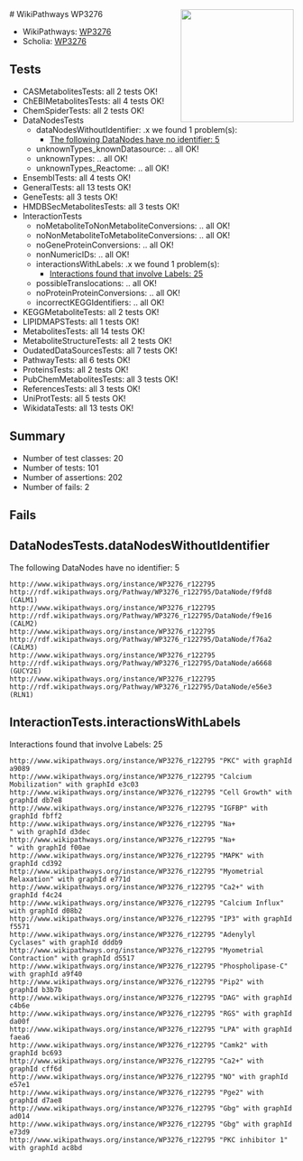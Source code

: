 <img style="float: right; width: 200px" src="https://upload.wikimedia.org/wikipedia/commons/thumb/8/83/Wplogo_with_text_500.png/640px-Wplogo_with_text_500.png" />
# WikiPathways WP3276

* WikiPathways: [WP3276](https://new.wikipathways.org/pathways/WP3276)
* Scholia: [WP3276](https://scholia.toolforge.org/wikipathways/WP3276)
## Tests
* CASMetabolitesTests: all 2 tests OK!
* ChEBIMetabolitesTests: all 4 tests OK!
* ChemSpiderTests: all 2 tests OK!
* DataNodesTests
    * dataNodesWithoutIdentifier: .x we found 1 problem(s):
        * [The following DataNodes have no identifier: 5](#d2d32fa4)
    * unknownTypes_knownDatasource: .. all OK!
    * unknownTypes: .. all OK!
    * unknownTypes_Reactome: .. all OK!
* EnsemblTests: all 4 tests OK!
* GeneralTests: all 13 tests OK!
* GeneTests: all 3 tests OK!
* HMDBSecMetabolitesTests: all 3 tests OK!
* InteractionTests
    * noMetaboliteToNonMetaboliteConversions: .. all OK!
    * noNonMetaboliteToMetaboliteConversions: .. all OK!
    * noGeneProteinConversions: .. all OK!
    * nonNumericIDs: .. all OK!
    * interactionsWithLabels: .x we found 1 problem(s):
        * [Interactions found that involve Labels: 25](#fe97a8dc)
    * possibleTranslocations: .. all OK!
    * noProteinProteinConversions: .. all OK!
    * incorrectKEGGIdentifiers: .. all OK!
* KEGGMetaboliteTests: all 2 tests OK!
* LIPIDMAPSTests: all 1 tests OK!
* MetabolitesTests: all 14 tests OK!
* MetaboliteStructureTests: all 2 tests OK!
* OudatedDataSourcesTests: all 7 tests OK!
* PathwayTests: all 6 tests OK!
* ProteinsTests: all 2 tests OK!
* PubChemMetabolitesTests: all 3 tests OK!
* ReferencesTests: all 3 tests OK!
* UniProtTests: all 5 tests OK!
* WikidataTests: all 13 tests OK!


## Summary

* Number of test classes: 20
* Number of tests: 101
* Number of assertions: 202
* Number of fails: 2

## Fails

<a name="d2d32fa4" />

## DataNodesTests.dataNodesWithoutIdentifier

The following DataNodes have no identifier: 5
```
http://www.wikipathways.org/instance/WP3276_r122795 http://rdf.wikipathways.org/Pathway/WP3276_r122795/DataNode/f9fd8 (CALM1)
http://www.wikipathways.org/instance/WP3276_r122795 http://rdf.wikipathways.org/Pathway/WP3276_r122795/DataNode/f9e16 (CALM2)
http://www.wikipathways.org/instance/WP3276_r122795 http://rdf.wikipathways.org/Pathway/WP3276_r122795/DataNode/f76a2 (CALM3)
http://www.wikipathways.org/instance/WP3276_r122795 http://rdf.wikipathways.org/Pathway/WP3276_r122795/DataNode/a6668 (GUCY2E)
http://www.wikipathways.org/instance/WP3276_r122795 http://rdf.wikipathways.org/Pathway/WP3276_r122795/DataNode/e56e3 (RLN1)
```

<a name="fe97a8dc" />

## InteractionTests.interactionsWithLabels

Interactions found that involve Labels: 25
```
http://www.wikipathways.org/instance/WP3276_r122795 "PKC" with graphId a9089
http://www.wikipathways.org/instance/WP3276_r122795 "Calcium Mobilization" with graphId e3c03
http://www.wikipathways.org/instance/WP3276_r122795 "Cell Growth" with graphId db7e8
http://www.wikipathways.org/instance/WP3276_r122795 "IGFBP" with graphId fbff2
http://www.wikipathways.org/instance/WP3276_r122795 "Na+
" with graphId d3dec
http://www.wikipathways.org/instance/WP3276_r122795 "Na+
" with graphId f00ae
http://www.wikipathways.org/instance/WP3276_r122795 "MAPK" with graphId cd392
http://www.wikipathways.org/instance/WP3276_r122795 "Myometrial Relaxation" with graphId e771d
http://www.wikipathways.org/instance/WP3276_r122795 "Ca2+" with graphId f4c24
http://www.wikipathways.org/instance/WP3276_r122795 "Calcium Influx" with graphId d08b2
http://www.wikipathways.org/instance/WP3276_r122795 "IP3" with graphId f5571
http://www.wikipathways.org/instance/WP3276_r122795 "Adenylyl Cyclases" with graphId dddb9
http://www.wikipathways.org/instance/WP3276_r122795 "Myometrial Contraction" with graphId d5517
http://www.wikipathways.org/instance/WP3276_r122795 "Phospholipase-C" with graphId a9f40
http://www.wikipathways.org/instance/WP3276_r122795 "Pip2" with graphId b3b7b
http://www.wikipathways.org/instance/WP3276_r122795 "DAG" with graphId c4b6e
http://www.wikipathways.org/instance/WP3276_r122795 "RGS" with graphId da00f
http://www.wikipathways.org/instance/WP3276_r122795 "LPA" with graphId faea6
http://www.wikipathways.org/instance/WP3276_r122795 "Camk2" with graphId bc693
http://www.wikipathways.org/instance/WP3276_r122795 "Ca2+" with graphId cff6d
http://www.wikipathways.org/instance/WP3276_r122795 "NO" with graphId e57e1
http://www.wikipathways.org/instance/WP3276_r122795 "Pge2" with graphId d7ae8
http://www.wikipathways.org/instance/WP3276_r122795 "Gbg" with graphId ad014
http://www.wikipathways.org/instance/WP3276_r122795 "Gbg" with graphId e73d9
http://www.wikipathways.org/instance/WP3276_r122795 "PKC inhibitor 1" with graphId ac8bd
```


